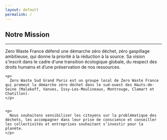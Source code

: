 ```yaml
---
layout: default
permalink: /
---
```

<section id="notre-mission">
<div class="container">
  <div class="row">
    <div class="col-lg-12 text-center">
      <h2>Notre Mission</h2>
    </div>
  </div>
  <hr class="separator">
  <div class="col-lg-12">
    <p>
      Zero Waste France défend une démarche zéro déchet, zéro gaspillage ambitieuse, qui donne la priorité à la réduction à la source. Sa vision s'inscrit dans le cadre d'une transition écologique globale, du respect des droits humains et d’une préservation de nos ressources.
    </p>

    <p>
      Zero Waste Sud Grand Paris est un groupe local de Zero Waste France qui promeut la démarche zéro déchet dans le sud-ouest des Hauts-de-Seine (Malakoff, Vanves, Issy-Les-Moulineaux, Montrouge, Clamart et Chatillon).
    </p>


    <p>
      Nous souhaitons sensibiliser les citoyens sur la problématique des déchets, les accompagner dans leur prise de conscience et conseiller les collectivités et entreprises souhaitant s’investir pour la planète.
    </p>
  </div>
</div>
</section>
